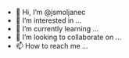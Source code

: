 - 👋 Hi, I’m @jsmoljanec
- 👀 I’m interested in ...
- 🌱 I’m currently learning ...
- 💞️ I’m looking to collaborate on ...
- 📫 How to reach me ...

<!---
jsmoljanec/jsmoljanec is a ✨ special ✨ repository because its `README.md` (this file) appears on your GitHub profile.
You can click the Preview link to take a look at your changes.
--->
